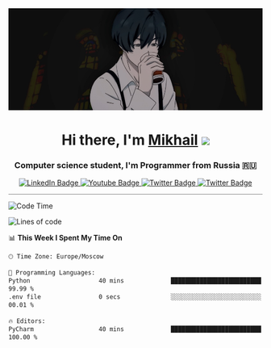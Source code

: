 <div>
  <div align="center">
    <img src="img/banner.jpg"/>
    <h1 align="center">Hi there, I'm <a href="https://github.com/Angeloffy" target="_blank">Mikhail</a> 
    <img src="https://github.com/blackcater/blackcater/raw/main/images/Hi.gif" height="32"/></h1>
  </div>

  <h3 align="center">Computer science student, I'm Programmer from Russia 🇷🇺</h3>
  <div id="badges" align="center">
    <a href="https://t.me/angeloffy">
      <img src="https://img.shields.io/badge/Telegram-2CA5E0?style=for-the-badge&logo=telegram&logoColor=white" alt="LinkedIn Badge"/>
    </a>
    <a href="https://www.youtube.com/channel/UCEL3-LeG0U1_2Ji9XXcPhkQ">
      <img src="https://img.shields.io/badge/YouTube-red?style=for-the-badge&logo=youtube&logoColor=white" alt="Youtube Badge"/>
    </a>
    <a href="mailto:angeloffy.work@gmail.com">
      <img src="https://img.shields.io/badge/Gmail-D14836?style=for-the-badge&logo=gmail&logoColor=white" alt="Twitter Badge"/>
    </a>
    <a href="https://discordapp.com/users/949624873649582121">
      <img src="https://img.shields.io/badge/Discord-7289DA?style=for-the-badge&logo=discord&logoColor=white" alt="Twitter Badge"/>
    </a>
</div>
 
 <hr style="height:1px; color:black; background-color:gray"> 
  
<!--START_SECTION:waka-->
![Code Time](http://img.shields.io/badge/Code%20Time-244%20hrs%2054%20mins-blue)

![Lines of code](https://img.shields.io/badge/From%20Hello%20World%20I%27ve%20Written-37.3%20thousand%20lines%20of%20code-blue)

📊 **This Week I Spent My Time On** 

```text
🕑︎ Time Zone: Europe/Moscow

💬 Programming Languages: 
Python                   40 mins             █████████████████████████   99.99 % 
.env file                0 secs              ░░░░░░░░░░░░░░░░░░░░░░░░░   00.01 % 

🔥 Editors: 
PyCharm                  40 mins             █████████████████████████   100.00 % 
```


<!--END_SECTION:waka-->
